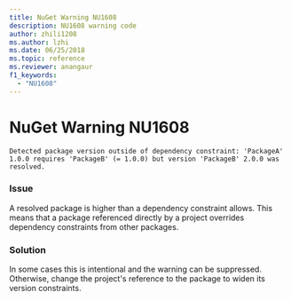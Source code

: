 ```yaml
---
title: NuGet Warning NU1608
description: NU1608 warning code
author: zhili1208
ms.author: lzhi
ms.date: 06/25/2018
ms.topic: reference
ms.reviewer: anangaur
f1_keywords: 
  - "NU1608"
---
```


# NuGet Warning NU1608

```
Detected package version outside of dependency constraint: 'PackageA' 1.0.0 requires 'PackageB' (= 1.0.0) but version 'PackageB' 2.0.0 was resolved.
```

### Issue
A resolved package is higher than a dependency constraint allows. This means that a package referenced directly by a project overrides dependency constraints from other packages.

### Solution
In some cases this is intentional and the warning can be suppressed. Otherwise, change the project's reference to the package to widen its version constraints.
